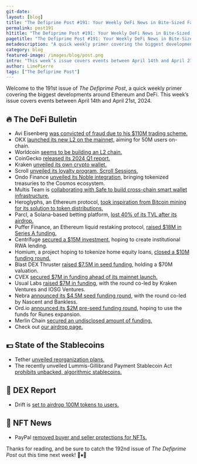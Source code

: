 ```yaml
---
git-date:
layout: [blog]
title: "The Defiprime Post #191: Your Weekly DeFi News in Bite-Sized Fashion"
permalink: post191
h1title: "The Defiprime Post #191: Your Weekly DeFi News in Bite-Sized Fashion"
pagetitle: "The Defiprime Post #191: Your Weekly DeFi News in Bite-Sized Fashion"
metadescription: "A quick weekly primer covering the biggest developments around Ethereum and DeFi. This week’s issue covers events between April 14th and April 21st, 2024"
category: blog
featured-image: /images/blog/post.png
intro: "This week’s issue covers events between April 14th and April 21st, 2024"
author: LimePierre
tags: ["The Defiprime Post"]
---
```


Welcome to the 191st issue of _The Defiprime Post_, a quick weekly primer covering the biggest developments around Ethereum and DeFi. This week’s issue covers events between April 14th and April 21st, 2024.


## 🔥 The DeFi Bulletin

* Avi Eisenberg [was convicted of fraud due to his $110M trading scheme.](https://www.axios.com/2024/04/18/avi-eisenberg-convicted-crypto-defi-mango-markets)
* OKX [launched its new L2 on the mainnet,](https://www.theblock.co/post/288372/okx-launches-new-layer-2-mainnet-x-layer) aiming for 50M users on-chain.
* Worldcoin [seems to be building an L2 chain.](https://www.coindesk.com/tech/2024/04/17/worldcoin-sam-altmans-crypto-project-is-building-a-layer-2-chain/)
* CoinGecko [released its 2024 Q1 report.](https://www.coingecko.com/research/publications/2024-q1-crypto-report)
* Kraken [unveiled its own crypto wallet.](https://www.coindesk.com/tech/2024/04/17/kraken-releases-own-crypto-wallet-joining-competition-with-coinbase-metamask/)
* Scroll [unveiled its loyalty program, Scroll Sessions.](https://scroll.io/blog/introducing-scroll-sessions)
* Ondo Finance [unveiled its Noble integration,](https://www.coindesk.com/business/2024/04/18/ondo-finance-brings-tokenized-treasuries-to-the-cosmos-ecosystem-with-noble-integration/) bringing tokenized treasuries to the Cosmos ecosystem.
* Multis Team is [collaborating with Safe to build cross-chain smart wallet infrastructure.](https://safe.global/blog/multis-joins-safe-to-build-cross-chain-smart-wallet)
* Heroglyphs, an Ethereum protocol, [took inspiration from Bitcoin mining for its solution to token distributions.](V)
* Parcl, a Solana-based betting platform, [lost 40% of its TVL after its airdrop.](https://www.theblock.co/post/288826/solana-parcl-tvl-airdrop)
* Puffer Finance, an Ethereum liquid restaking protocol, [raised $18M in Series A funding. ](https://www.theblock.co/post/288295/ethereum-puffer-finance-funding-token-valuation)
* Centrifuge [secured a $15M investment](v), hoping to create institutional RWA lending.
* Homium, a project hoping to tokenize home equity loans, [closed a $10M funding round.](https://www.coindesk.com/business/2024/04/16/homium-raises-10m-and-tokenizes-home-equity-loans-on-avalanche/)
* Blast DEX Thruster [raised $7.5M in seed funding](https://www.theblock.co/post/289647/blast-dex-thruster-crypto-seed-funding-valuation), holding a $70M valuation.
* CVEX [secured $7M in funding ahead of its mainnet launch.](https://www.theblock.co/post/288607/decentralized-exchange-cvex-raises-7-million-funding-round-ahead-of-upcoming-mainnet-launch)
* Usual Labs [raised $7M in funding](https://www.coindesk.com/business/2024/04/17/defi-firm-usual-labs-raises-7m-round-led-by-kraken-ventures-and-iosg/), with the round co-led by Kraken Ventures and IOSG Ventures.
* Nebra [announced its $4.5M seed funding round](https://www.theblock.co/post/288576/nebra-seed-round-zkp), with the round co-led by Nascent and Bankless.
* Ord.io [announced its $2M pre-seed funding round](https://www.theblock.co/post/289398/bitcoin-ordinals-explorer-ord-io-raises-2-million-pre-seed-funding-runes), hoping to use the funds for Runes expansion.
* Merlin Chain [secured an undisclosed amount of funding.](https://blockchainwire.io/press-release/merlin-chain-secures-new-investments-co-led-by-spartan-group-and-hailstone-labs-to-empower-bitcoin-apps)
* Check out [our airdrop page.](https://defiprime.com/crypto-airdrops)


## 💵 State of the Stablecoins

* Tether [unveiled reorganization plans.](https://www.theblock.co/post/289657/tether-announces-plan-to-reorganize-into-four-new-divisions)
* The recently unveiled Lummis-Gillibrand Payment Stablecoin Act [prohibits unbacked, algorithmic stablecoins.](https://www.theblock.co/post/288723/lummis-gillibrand-introduce-bill-prohibiting-unbacked-algorithmic-stablecoins-among-other-regulatory-frameworks)


## 💱 DEX Report

* Drift is [set to airdrop 100M tokens to users.](https://www.theblock.co/post/288648/solana-drift-token-launch-airdrop)


## 💎 NFT News

* PayPal [removed buyer and seller protections for NFTs.](https://www.theblock.co/post/288666/paypal-removes-buyer-and-seller-protections-for-nfts)

Thanks for reading, and be sure to catch the 192nd issue of _The Defiprime Post_ out this time next week! 👋♦️👋